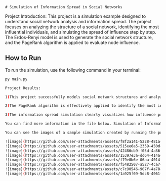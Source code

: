     # Simulation of Information Spread in Social Networks
Project Introduction: This project is a simulation example designed to understand social network analysis and information spread. The project focuses on analyzing the structure of a social network, identifying the most influential individuals, and simulating the spread of influence step by step. The Erdos-Renyi model is used to generate the social network structure, and the PageRank algorithm is applied to evaluate node influence.


## How to Run

To run the simulation, use the following command in your terminal:

```bash
py main.py

Project Results:

1)This project successfully models social network structures and analyzes influence among individuals. 

2)The PageRank algorithm is effectively applied to identify the most influential individual in the network. 

3)The information spread simulation clearly visualizes how influence propagates among individuals.

You can find more information in the file below. Simulation of Information Spread in Social Networks.docx

You can see the images of a sample simulation created by running the project below.

![image](https://github.com/user-attachments/assets/f8f2a141-5228-481a-af03-1297b32864b0)
![image](https://github.com/user-attachments/assets/515ee6a5-2359-450d-878e-ceb7bed2fc06)
![image](https://github.com/user-attachments/assets/42486cb9-f05d-4a36-ad5c-b2498506b1f7)
![image](https://github.com/user-attachments/assets/15397e3a-dd64-414a-9335-8a6ec5b0cb8a)
![image](https://github.com/user-attachments/assets/f79e0b6e-06aa-4014-8336-ee944f0df3cc)
![image](https://github.com/user-attachments/assets/f5482507-a527-4ca7-a6ce-c3398a1d73e8)
![image](https://github.com/user-attachments/assets/c7c90546-907f-4a78-947a-b9c241cabb68)
![image](https://github.com/user-attachments/assets/1a925f09-5dc8-4061-bb87-b3e723b604a1)





